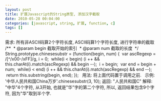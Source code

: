 ```yaml
---
layout: post
title: 扩展Javascript的String原型, 添加汉字截取
date: 2010-05-28 00:04:00
categories: [javascript, string, 扩展, function, c]
tags: []
---
```

需求: 所有非ASCII码算2个字符长度, ASCII码算1个字符长度, 进行字符串的截取
 
/**
 * @param begin 截取开始的索引
 * @param num 截取的长度
 */
String.prototype.chinesesubstr = (function(begin, num) {
 var ascRegexp = /[^/x00-/xFF]/g, i = 0;
 while(i < begin) (i ++ && this.charAt(i).match(ascRegexp) && begin --);
 i = begin;
 var end = begin + num;
 while(i < end) (i ++ && this.charAt(i).match(ascRegexp) && end --);
 return this.substring(begin, end);
});
 
用法:
将上面代码置于调用之前.
 
示例:
'中华人民共和国China万岁'.chinesesubstr(3, 10);
返回: "人民共和国C"
解释: "中华"4个字符, 从3开始, 也就是"华"字的第二个字符, 所以, 返回结果包含9个字符, 因为"华"取到半个字.
